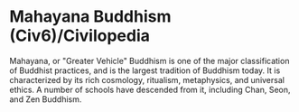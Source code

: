# Mahayana Buddhism (Civ6)/Civilopedia

Mahayana, or "Greater Vehicle" Buddhism is one of the major classification of Buddhist practices, and is the largest tradition of Buddhism today. It is characterized by its rich cosmology, ritualism, metaphysics, and universal ethics. A number of schools have descended from it, including Chan, Seon, and Zen Buddhism.